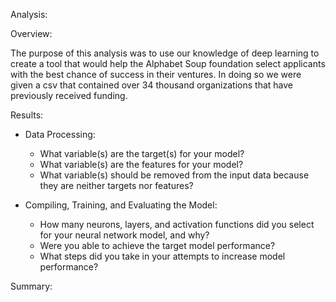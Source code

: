 Analysis:

Overview:

The purpose of this analysis was to use our knowledge of deep learning to create a tool that would help the Alphabet Soup foundation select applicants with the best chance of success in their ventures. In doing so we were given a csv that contained over 34 thousand organizations that have previously received funding.

Results:

- Data Processing:
  - What variable(s) are the target(s) for your model?
  - What variable(s) are the features for your model?
  - What variable(s) should be removed from the input data because they are neither targets nor features?


- Compiling, Training, and Evaluating the Model:
  - How many neurons, layers, and activation functions did you select for your neural network model, and why?
  - Were you able to achieve the target model performance?
  - What steps did you take in your attempts to increase model performance?


Summary:

